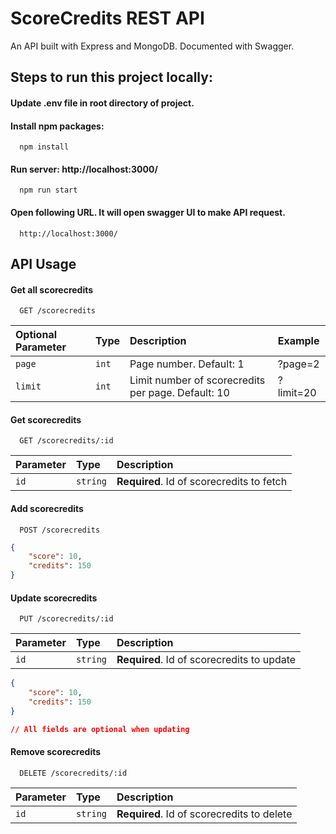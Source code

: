 # ScoreCredits REST API

An API built with Express and MongoDB. Documented with Swagger.

## Steps to run this project locally:

#### Update .env file in root directory of project.

#### Install npm packages:

```
  npm install
```

#### Run server: http://localhost:3000/

```
  npm run start
```

#### Open following URL. It will open swagger UI to make API request.

```
  http://localhost:3000/
```

## API Usage

#### Get all scorecredits

```http
  GET /scorecredits
```

| Optional Parameter | Type  | Description                                        | Example   |
| :----------------- | :---- | :------------------------------------------------- | :-------- |
| `page`             | `int` | Page number. Default: 1                            | ?page=2   |
| `limit`            | `int` | Limit number of scorecredits per page. Default: 10 | ?limit=20 |

#### Get scorecredits

```http
  GET /scorecredits/:id
```

| Parameter | Type     | Description                               |
| :-------- | :------- | :---------------------------------------- |
| `id`      | `string` | **Required**. Id of scorecredits to fetch |

#### Add scorecredits

```http
  POST /scorecredits
```

```json
{
	"score": 10,
	"credits": 150
}
```

#### Update scorecredits

```http
  PUT /scorecredits/:id
```

| Parameter | Type     | Description                                |
| :-------- | :------- | :----------------------------------------- |
| `id`      | `string` | **Required**. Id of scorecredits to update |

```json
{
	"score": 10,
	"credits": 150
}

// All fields are optional when updating
```

#### Remove scorecredits

```http
  DELETE /scorecredits/:id
```

| Parameter | Type     | Description                                |
| :-------- | :------- | :----------------------------------------- |
| `id`      | `string` | **Required**. Id of scorecredits to delete |
